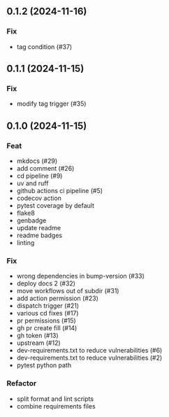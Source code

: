 ## 0.1.2 (2024-11-16)

### Fix

- tag condition (#37)

## 0.1.1 (2024-11-15)

### Fix

- modify tag trigger (#35)

## 0.1.0 (2024-11-15)

### Feat

- mkdocs (#29)
- add comment (#26)
- cd pipeline (#9)
- uv and ruff
- github actions ci pipeline (#5)
- codecov action
- pytest coverage by default
- flake8
- genbadge
- update readme
- readme badges
- linting

### Fix

- wrong dependencies in bump-version (#33)
- deploy docs 2 (#32)
- move workflows out of subdir (#31)
- add action permission (#23)
- dispatch trigger (#21)
- various cd fixes (#17)
- pr permissions (#15)
- gh pr create fill (#14)
- gh token (#13)
- upstream (#12)
- dev-requirements.txt to reduce vulnerabilities (#6)
- dev-requirements.txt to reduce vulnerabilities (#2)
- pytest python path

### Refactor

- split format and lint scripts
- combine requirements files
